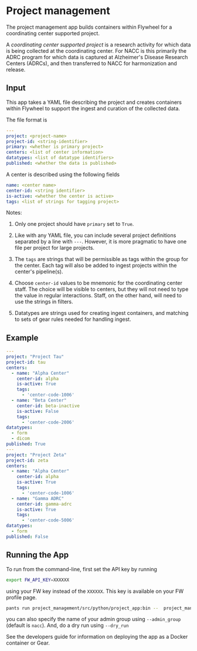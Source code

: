 # Project management

The project management app builds containers within Flywheel for a coordinating center supported project.

A *coordinating center supported project* is a research activity for which data is being collected at the coordinating center.
For NACC is this primarily the ADRC program for which data is captured at Alzheimer's Disease Research Centers (ADRCs), and then transferred to NACC for harmonization and release.

## Input 

This app takes a YAML file describing the project and creates containers within Flywheel to support the ingest and curation of the collected data.

The file format is

```yaml
---
project: <project-name>
project-id: <string-identifier>
primary: <whether is primary project>
centers: <list of center information>
datatypes: <list of datatype identifiers>
published: <whether the data is published>
```

A center is described using the following fields

```yaml
name: <center name>
center-id: <string identifier>
is-active: <whether the center is active>
tags: <list of strings for tagging project>
```

Notes:
1. Only one project should have `primary` set to `True`.

2. Like with any YAML file, you can include several project definitions separated by a line with `---`.
   However, it is more pragmatic to have one file per project for large projects.

2. The `tags` are strings that will be permissible as tags within the group for the center. 
   Each tag will also be added to ingest projects within the center's pipeline(s).

3. Choose `center-id` values to be mnemonic for the coordinating center staff.
   The choice will be visible to centers, but they will not need to type the value in regular interactions. 
   Staff, on the other hand, will need to use the strings in filters.

3. Datatypes are strings used for creating ingest containers, and matching to sets of gear rules needed for handling ingest.


## Example

```yaml
---
project: "Project Tau"
project-id: tau
centers:
  - name: "Alpha Center"
    center-id: alpha
    is-active: True
    tags:
      - 'center-code-1006'
  - name: "Beta Center"
    center-id: beta-inactive
    is-active: False
    tags:
      - 'center-code-2006'
datatypes:
  - form
  - dicom
published: True
---
project: "Project Zeta"
project-id: zeta
centers:
  - name: "Alpha Center"
    center-id: alpha
    is-active: True
    tags:
      - 'center-code-1006'
  - name: "Gamma ADRC"
    center-id: gamma-adrc
    is-active: True
    tags:
      - 'center-code-5006'
datatypes:
  - form
published: False
```

## Running the App

To run from the command-line, first set the API key by running

```bash
export FW_API_KEY=XXXXXX
``` 
using your FW key instead of the `XXXXXX`. This key is available on your FW profile page.

```bash
pants run project_management/src/python/project_app:bin --  project_management/data/project-definition.yaml
```

you can also specify the name of your admin group using `--admin_group` (default is `nacc`).
And, do a dry run using `--dry_run`

See the developers guide for information on deploying the app as a Docker container or Gear.